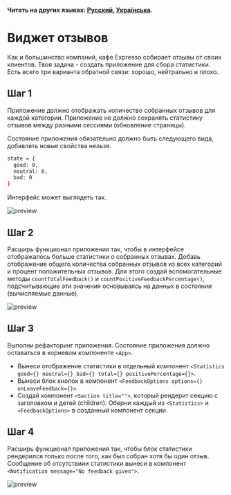 **Читать на других языках: [Русский](README.md), [Українська](README.ua.md).**

# Виджет отзывов

Как и большинство компаний, кафе Expresso собирает отзывы от своих клиентов. Твоя задача - создать
приложение для сбора статистики. Есть всего три варианта обратной связи: хорошо, нейтрально и плохо.

## Шаг 1

Приложение должно отображать количество собранных отзывов для каждой категории. Приложение не должно
сохранять статистику отзывов между разными сессиями (обновление страницы).

Состояние приложения обязательно должно быть следующего вида, добавлять новые свойства нельзя.

```bash
state = {
  good: 0,
  neutral: 0,
  bad: 0
}
```

Интерфейс может выглядеть так.

![preview](./mockup/step-1.png)

## Шаг 2

Расширь функционал приложения так, чтобы в интерфейсе отображалось больше статистики о собранных
отзывах. Добавь отображение общего количества собранных отзывов из всех категорий и процент
положительных отзывов. Для этого создай вспомогательные методы `countTotalFeedback()` и
`countPositiveFeedbackPercentage()`, подсчитывающие эти значения основываясь на данных в состоянии
(вычисляемые данные).

![preview](./mockup/step-2.png)

## Шаг 3

Выполни рефакторинг приложения. Состояние приложения должно оставаться в корневом компоненте
`<App>`.

- Вынеси отображение статистики в отдельный компонент
  `<Statistics good={} neutral={} bad={} total={} positivePercentage={}>`.
- Вынеси блок кнопок в компонент `<FeedbackOptions options={} onLeaveFeedback={}>`.
- Создай компонент `<Section title="">`, который рендерит секцию с заголовком и детей (children).
  Оберни каждый из `<Statistics>` и `<FeedbackOptions>` в созданный компонент секции.

## Шаг 4

Расширь функционал приложения так, чтобы блок статистики рендерился только после того, как был
собран хотя бы один отзыв. Сообщение об отсутствиии статистики вынеси в компонент
`<Notification message="No feedback given">`.

![preview](./mockup/preview.gif)
